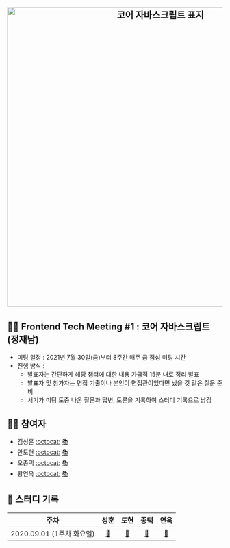 <h2 align="center">
  <img src="http://image.yes24.com/goods/78586788/XL" alt="코어 자바스크립트 표지" width="700">
</h2>

## 👨‍💻 Frontend Tech Meeting #1 : 코어 자바스크립트 (정재남)

- 미팅 일정 : 2021년 7월 30일(금)부터 8주간 매주 금 점심 미팅 시간
- 진행 방식 :
  - 발표자는 간단하게 해당 챕터에 대한 내용 가급적 15분 내로 정리 발표
  - 발표자 및 참가자는 면접 기출이나 본인이 면접관이었다면 냈을 것 같은 질문 준비
  - 서기가 미팅 도중 나온 질문과 답변, 토론을 기록하여 스터디 기록으로 남김

## 🙇‍♂️ 참여자

- 김성훈 [:octocat:](https://github.com/Tonyk0901) [📚](https://velog.io/@tonyk0901)
- 안도현 [:octocat:](https://github.com/) [📚]()
- 오종택 [:octocat:](https://github.com/saengmotmi) [📚](https://saengmotmi.netlify.app/)
- 황연욱 [:octocat:](https://github.com/) [📚]()

## 📘 스터디 기록

|           주차            |               성훈               |               도현               |               종택               |               연욱               |
| :-----------------------: | :------------------------------: | :------------------------------: | :------------------------------: | :------------------------------: |
| 2020.09.01 (1주차 화요일) | [:link:](./ms/week_1/Tuesday.md) | [:link:](./dh/week_1/Tuesday.md) | [:link:](./sw/week_1/Tuesday.md) | [:link:](./sw/week_1/Tuesday.md) |
